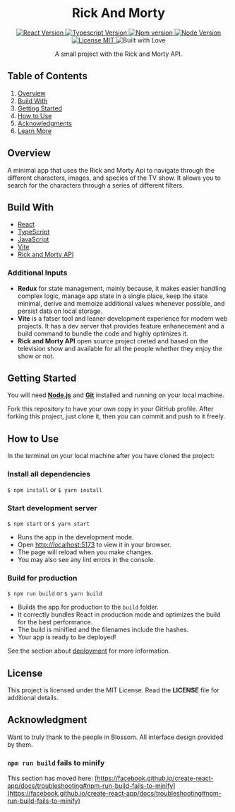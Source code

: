 <h1 align="center">Rick And Morty</h1>

<p align="center" dir="auto"> 
  <a href="https://react.dev/">
    <img src="https://img.shields.io/badge/react-v.%2018.3.0-blue?style=for-the-badge&logo=react" alt="React Version"
    style="max-width: 100%">
  </a>
  <a href="https://react.dev/">
    <img src="https://img.shields.io/badge/typescript-v.%205.5.3-blue?style=for-the-badge&logo=typescript" alt="Typescript Version"
    style="max-width: 100%">
  </a>
  <a href="https://www.npmjs.com/">
    <img src="https://img.shields.io/badge/npm-v.%2010.7.0-orangered?style=for-the-badge&logo=npm" alt="Npm version" style="max-width: 100%;">
  </a>
  <a href="https://nodejs.org/">
    <img src="https://img.shields.io/badge/node-v.%2020.15.1-brightgreen?style=for-the-badge&logo=nodedotjs" alt="Node Version" data-canonical-src="https://img.shields.io/badge/Contributor%20Covenant-v2.0%20adopted-ff69b4.svg" style="max-width: 100%;">
  </a>
  <a href="https://mit-license.org/">
    <img src="https://img.shields.io/badge/license-MIT-blue?style=for-the-badge" alt="License MIT" 
    style="max-width: 100%;">
  </a>
  <img src="https://img.shields.io/badge/built-with%20%E2%99%A5-pink?style=for-the-badge" alt="Built with Love" style="max-width: 100%;">
</p>

<p align="center">A small project with the Rick and Morty API.</p>

<!-- Add Image -->
<p align="center">
</p>
<!-- Add Image -->

## <!-- -->

## Table of Contents

1. [Overview](#overview)
1. [Build With](#buildwith)
2. [Getting Started](#gettingstarted)
3. [How to Use](#howtouse)
4. [Acknowledgments](#acknowledgment)
5. [Learn More](#learnmore)


## Overview <a id="overview"></a>
A minimal app that uses the Rick and Morty Api to navigate through the different characters, images, and species of the TV show. It allows you to search for the characters through a series of different filters. 

## Build With <a id="buildwith"></a>

- [React](https://react.dev/)
- [TypeScript](https://www.typescriptlang.org/)
- [JavaScript](https://developer.mozilla.org/en-US/docs/Web/javascript)
- [Vite](https://vitejs.dev/)
- [Rick and Morty API](https://rickandmortyapi.com/documentation//)

### Additional Inputs

- **Redux** for state management, mainly because, it makes easier handling complex logic, manage app state in a single place, keep the state minimal, derive and memoize additional values whenever possible, and persist data on local storage.
- **Vite** is a fatser tool and leaner development experience for modern web projects. It has a dev server that provides feature enhanecement and a build command to bundle the code and highly optimizes it.
- **Rick and Morty API** open source project creted and based on the television show and available for all the people whether they enjoy the show or not.

## Getting Started <a id="gettingstarted"></a>

You will need **[Node.js](https://nodejs.org/en/download/)** and **[Git](https://git-scm.com/)** installed and running on your local machine.

Fork this repository to have your own copy in your GitHub profile. After forking this project, just clone it, then you can commit and push to it freely.

## How to Use <a id="howtouse"></a>

In the terminal on your local machine after you have cloned the project:

### Install all dependencies

`$ npm install` or `$ yarn install`

### Start development server

`$ npm start` or `$ yarn start`

- Runs the app in the development mode.
- Open [http://localhost:5173](http://localhost:5173) to view it in your browser.
- The page will reload when you make changes.
- You may also see any lint errors in the console.

### Build for production

`$ npm run build` or `$ yarn build`

- Builds the app for production to the `build` folder.
- It correctly bundles React in production mode and optimizes the build for the best performance.
- The build is minified and the filenames include the hashes.
- Your app is ready to be deployed!

See the section about [deployment](https://facebook.github.io/create-react-app/docs/deployment) for more information.

## License

This project is licensed under the MIT License. Read the **LICENSE** file for additional details.

## Acknowledgment <a id="acknowledgments"></a>

Want to truly thank to the people in Blossom. All interface design provided by them. 


### `npm run build` fails to minify

This section has moved here: [https://facebook.github.io/create-react-app/docs/troubleshooting#npm-run-build-fails-to-minify](https://facebook.github.io/create-react-app/docs/troubleshooting#npm-run-build-fails-to-minify)


